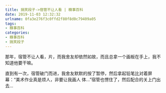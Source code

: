 ```yaml
---
title: 搞笑段子->宿管不让人看 | 糗事百科
date: 2019-11-03 12:32:32
urlname: 0fa3e276f3c0ffd2f80f8d0c79409a05
tags: 
- 糗事百科
categories:
- 糗事百科
- 搞笑段子
---
```

那年，宿管不让人看，片，而我舍友却依然如故，而且总拿一个画板在手上，我不知道他要干嘛。

直到有一次，宿管破门而进，我舍友默默的按了暂停，然后拿起铅笔比对着屏幕：“美术作业真是烦人，非要让我画人 体...”宿管也愣住了，然后配合的关上门出去...


